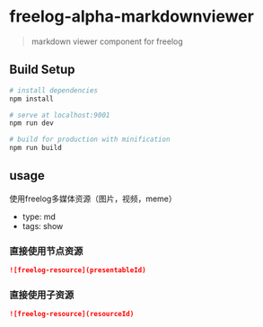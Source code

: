 # freelog-alpha-markdownviewer

> markdown viewer component for freelog

## Build Setup

``` bash
# install dependencies
npm install

# serve at localhost:9001
npm run dev

# build for production with minification
npm run build
```

## usage
使用freelog多媒体资源（图片，视频，meme）

* type: md
* tags: show

### 直接使用节点资源
```markdown
![freelog-resource](presentableId)
```

### 直接使用子资源
```markdown
![freelog-resource](resourceId)
```
